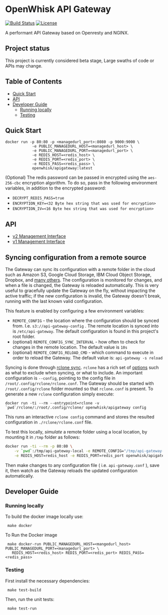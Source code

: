 <!--
#
# Licensed to the Apache Software Foundation (ASF) under one or more
# contributor license agreements.  See the NOTICE file distributed with
# this work for additional information regarding copyright ownership.
# The ASF licenses this file to You under the Apache License, Version 2.0
# (the "License"); you may not use this file except in compliance with
# the License.  You may obtain a copy of the License at
#
#     http://www.apache.org/licenses/LICENSE-2.0
#
# Unless required by applicable law or agreed to in writing, software
# distributed under the License is distributed on an "AS IS" BASIS,
# WITHOUT WARRANTIES OR CONDITIONS OF ANY KIND, either express or implied.
# See the License for the specific language governing permissions and
# limitations under the License.
#
-->

OpenWhisk API Gateway
=============
[![Build Status](https://travis-ci.org/apache/incubator-openwhisk-apigateway.svg?branch=master)](https://travis-ci.org/apache/incubator-openwhisk-apigateway)
[![License](https://img.shields.io/badge/license-Apache--2.0-blue.svg)](http://www.apache.org/licenses/LICENSE-2.0)

A performant API Gateway based on Openresty and NGINX.

Project status
---------------
This project is currently considered beta stage, Large swaths of code or APIs may change.


## Table of Contents

* [Quick Start](#quick-start)
* [API](#api)
* [Developer Guide](#developer-guide)
  * [Running locally](#running-locally)
  * [Testing](#testing)


## Quick Start

```
docker run -p 80:80 -p <managedurl_port>:8080 -p 9000:9000 \
            -e PUBLIC_MANAGEDURL_HOST=<managedurl_host> \
            -e PUBLIC_MANAGEDURL_PORT=<managedurl_port> \
            -e REDIS_HOST=<redis_host> \
            -e REDIS_PORT=<redis_port> \
            -e REDIS_PASS=<redis_pass> \
            openwhisk/apigateway:latest
```

(Optional) The redis password can be passed in encrypted using the `aes-256-cbc` encryption algorithm. To do so, pass in the following environment variables, in addition to the encrypted password:
- `DECRYPT_REDIS_PASS=true`
- `ENCRYPTION_KEY=<32 Byte hex string that was used for encryption>`
- `ENCRYPTION_IV=<16 Byte hex string that was used for encryption>`

## API
- [v2 Management Interface](https://github.com/openwhisk/openwhisk-apigateway/blob/master/doc/v2/management_interface_v2.md)
- [v1 Management Interface](https://github.com/openwhisk/openwhisk-apigateway/blob/master/doc/v1/management_interface_v1.md)

## Syncing configuration from a remote source

The Gateway can sync its configuration with a remote folder in the cloud such as Amazon S3, Google Cloud Storage, IBM Cloud Object Storage, Dropbox, and [many others](https://rclone.org/). The configuration is monitored for changes, and when a file is changed, the Gateway is reloaded automatically. This is very useful to gracefully update the Gateway on the fly, without impacting the active traffic; if the new configuration is invalid, the Gateway doesn't break, running with the last known valid configuration.

This feature is enabled by configuring a few environment variables:
* `REMOTE_CONFIG` - the location where the configuration should be synced from. I.e. `s3://api-gateway-config` . The remote location is synced into is `/etc/api-gateway`.
The default configuration is found in this project's root folder.
* (optional) `REMOTE_CONFIG_SYNC_INTERVAL` - how often to check for changes in the remote location. The default value is `10s`
* (optional) `REMOTE_CONFIG_RELOAD_CMD` - which command to execute in order to reload the Gateway. The default value is: `api-gateway -s reload`

Syncing is done through [rclone sync](https://rclone.org/commands/rclone_sync/). `rclone` has a rich set of [options](https://rclone.org/commands/rclone_sync/) such as what to exclude when syncing, or what to include. An important configuration is `--config`, pointing to the config file in `/root/.config/rclone/rclone.conf`. The Gateway should be started with `/root/.config/rclone` folder mounted so that `rclone.conf` is present.  To generate a new `rclone` configuration simply execute:

```
docker run -ti --rm --entrypoint=rclone -v `pwd`/rclone/:/root/.config/rclone/ openwhisk/apigateway config
```

This runs an interactive `rclone config` command and stores the resulted configuration in `./rclone/rclone.conf` file.

To test this locally, _simulate_ a remote folder using a local location, by mounting it in `/tmp` folder as follows:

```bash
docker run -ti --rm -p 80:80 \
    -v `pwd`:/tmp/api-gateway-local -e REMOTE_CONFIG="/tmp/api-gateway-local" \
    -e REDIS_HOST=redis_host -e REDIS_PORT=redis_port openwhisk/apigateway
```
Then make changes to any configuration file ( i.e. `api-gateway.conf` ), save it, then watch as the Gateway reloads the updated configuration automatically.

## Developer Guide

### Running locally

 To build the docker image locally use:
 ```
  make docker
 ```

 To Run the Docker image
 ```
  make docker-run PUBLIC_MANAGEDURL_HOST=<mangedurl_host> PUBLIC_MANAGEDURL_PORT=<managedurl_port> \
    REDIS_HOST=<redis_host> REDIS_PORT=<redis_port> REDIS_PASS=<redis_pass>
 ```


### Testing

 First install the necessary dependencies:
 ```
  make test-build
 ```
 Then, run the unit tests:
 ```
  make test-run
 ```
